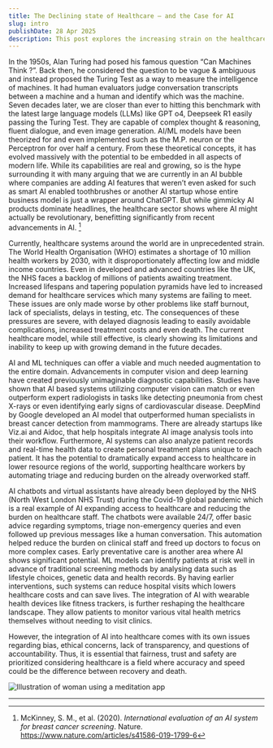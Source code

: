 ```yaml
---
title: The Declining state of Healthcare — and the Case for AI
slug: intro
publishDate: 28 Apr 2025
description: This post explores the increasing strain on the healthcare sector and how AI might be able to relieve it.
---
```


In the 1950s, Alan Turing had posed his famous question “Can Machines Think ?”. Back then, he considered the question to be vague \& ambiguous and instead proposed the Turing Test as a way to measure the intelligence of machines. It had human evaluators judge conversation transcripts between a machine and a human and identify which was the machine. Seven decades later, we are closer than ever to hitting this benchmark with the latest large language models (LLMs) like GPT o4, Deepseek R1 easily passing the Turing Test. They are capable of complex thought \& reasoning, fluent dialogue, and even image generation. AI/ML models have been theorized for and even implemented such as the M.P. neuron or the Perceptron for over half a century. From these theoretical concepts, it has evolved massively with the potential to be embedded in all aspects of modern life. While its capabilities are real and growing, so is the hype surrounding it with many arguing that we are currently in an AI bubble where companies are adding AI features that weren’t even asked for such as smart AI enabled toothbrushes or another AI startup whose entire business model is just a wrapper around ChatGPT. But while gimmicky AI products dominate headlines, the healthcare sector shows where AI might actually be revolutionary, benefitting significantly from recent advancements in AI. [^1]

Currently, healthcare systems around the world are in unprecedented strain. The World Health Organisation (WHO) estimates a shortage of 10 million health workers by 2030, with it disproportionately affecting low and middle income countries. Even in developed and advanced countries like the UK, the NHS faces a backlog of millions of patients awaiting treatment. Increased lifespans and tapering population pyramids have led to increased demand for healthcare services which many systems are failing to meet. These issues are only made worse by other problems like staff burnout, lack of specialists, delays in testing, etc. The consequences of these pressures are severe, with delayed diagnosis leading to easily avoidable complications, increased treatment costs and even death. The current healthcare model, while still effective, is clearly showing its limitations and inability to keep up with growing demand in the future decades.

AI and ML techniques can offer a viable and much needed augmentation to the entire domain. Advancements in computer vision and deep learning have created previously unimaginable diagnostic capabilities. Studies have shown that AI based systems utilizing computer vision can match or even outperform expert radiologists in tasks like detecting pneumonia from chest X-rays or even identifying early signs of cardiovascular disease. DeepMind by Google developed an AI model that outperformed human specialists in breast cancer detection from mammograms. There are already startups like Viz.ai and Aidoc, that help hospitals integrate AI image analysis tools into their workflow. Furthermore, AI systems can also analyze patient records and real-time health data to create personal treatment plans unique to each patient. It has the potential to dramatically expand access to healthcare in lower resource regions of the world, supporting healthcare workers by automating triage and reducing burden on the already overworked staff.

AI chatbots and virtual assistants have already been deployed by the NHS (North West London NHS Trust) during the Covid-19 global pandemic which is a real example of AI expanding access to healthcare and reducing the burden on healthcare staff. The chatbots were available 24/7, offer basic advice regarding symptoms, triage non-emergency queries and even followed up previous messages like a human conversation. This automation helped reduce the burden on clinical staff and freed up doctors to focus on more complex cases. Early preventative care is another area where AI shows significant potential. ML models can identify patients at risk well in advance of traditional screening methods by analysing data such as lifestyle choices, genetic data and health records. By having earlier interventions, such systems can reduce hospital visits which lowers healthcare costs and can save lives. The integration of AI with wearable health devices like fitness trackers, is further reshaping the healthcare landscape. They allow patients to monitor various vital health metrics themselves without needing to visit clinics.

However, the integration of AI into healthcare comes with its own issues regarding bias,  ethical concerns, lack of transparency, and questions of accountability. Thus, it is essential that fairness, trust and safety are prioritized considering healthcare is a field where accuracy and speed could be the difference between recovery and death.


![Illustration of woman using a meditation app](/assets/blog/casual-life-3d-meditation-crystal.webp)

---

[^1]: McKinney, S. M., et al. (2020). *International evaluation of an AI system for breast cancer screening*. Nature. https://www.nature.com/articles/s41586-019-1799-6
